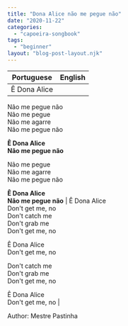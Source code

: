 ```yaml
---
title: "Dona Alice não me pegue não"
date: "2020-11-22"
categories: 
  - "capoeira-songbook"
tags: 
  - "beginner"
layout: "blog-post-layout.njk"
---
```


| Portuguese | English |
| --- | --- |
| Ê Dona Alice  
Não me pegue não  
Não me pegue  
Não me agarre  
Não me pegue não  
  
**Ê Dona Alice  
Não me pegue não**  
  
Não me pegue  
Não me agarre  
Não me pegue não  
  
**Ê Dona Alice  
Não me pegue não** | Ê Dona Alice  
Don't get me, no  
Don't catch me  
Don't grab me  
Don't get me, no  
  
Ê Dona Alice  
Don't get me, no  
  
Don't catch me  
Don't grab me  
Don't get me, no  
  
Ê Dona Alice  
Don't get me, no |

<figcaption>

Author: Mestre Pastinha

</figcaption>
